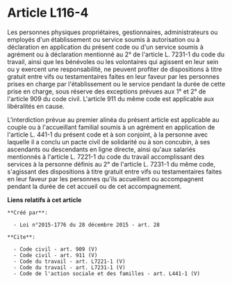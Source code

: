 # Article L116-4

Les personnes physiques propriétaires, gestionnaires, administrateurs ou employés d'un établissement ou service soumis à
autorisation ou à déclaration en application du présent code ou d'un service soumis à agrément ou à déclaration mentionné au
2° de l'article L. 7231-1 du code du travail, ainsi que les bénévoles ou les volontaires qui agissent en leur sein ou y
exercent une responsabilité, ne peuvent profiter de dispositions à titre gratuit entre vifs ou testamentaires faites en leur
faveur par les personnes prises en charge par l'établissement ou le service pendant la durée de cette prise en charge, sous
réserve des exceptions prévues aux 1° et 2° de l'article 909 du code civil. L'article 911 du même code est applicable aux
libéralités en cause. 

L'interdiction prévue au premier alinéa du présent article est applicable au couple ou à l'accueillant familial soumis à un
agrément en application de l'article L. 441-1 du présent code et à son conjoint, à la personne avec laquelle il a conclu un
pacte civil de solidarité ou à son concubin, à ses ascendants ou descendants en ligne directe, ainsi qu'aux salariés
mentionnés à l'article L. 7221-1 du code du travail accomplissant des services à la personne définis au 2° de l'article L.
7231-1 du même code, s'agissant des dispositions à titre gratuit entre vifs ou testamentaires faites en leur faveur par les
personnes qu'ils accueillent ou accompagnent pendant la durée de cet accueil ou de cet accompagnement.

**Liens relatifs à cet article**

	**Créé par**:

	  - Loi n°2015-1776 du 28 décembre 2015 - art. 28

	**Cite**:

	  - Code civil - art. 909 (V)
	  - Code civil - art. 911 (V)
	  - Code du travail - art. L7221-1 (V)
	  - Code du travail - art. L7231-1 (V)
	  - Code de l'action sociale et des familles - art. L441-1 (V)
